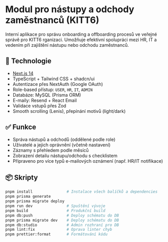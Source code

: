 # Modul pro nástupy a odchody zaměstnanců (KITT6)

Interní aplikace pro správu onboarding a offboarding procesů ve veřejné správě pro KITT6 rganizaci. Umožňuje efektivní spolupráci mezi HR, IT a vedením při zajištění nástupu nebo odchodu zaměstnanců.

## 🔧 Technologie

- [Next.js 14](https://nextjs.org/)
- TypeScript + Tailwind CSS + shadcn/ui
- Autentizace přes NextAuth (Google OAuth)
- Role-based přístup: `USER`, `HR`, `IT`, `ADMIN`
- Databáze: MySQL (Prisma ORM)
- E-maily: Resend + React Email
- Validace vstupů přes Zod
- Smooth scrolling (Lenis), přepínání motivů (light/dark)

## ✅ Funkce

- Správa nástupů a odchodů (oddělené podle role)
- Uživatelé a jejich oprávnění (včetně nastavení)
- Záznamy s přehledem podle měsíců
- Zobrazení detailu nástupu/odchodu s checklistem
- Připraveno pro více typů e-mailových oznámení (např. HR/IT notifikace)

## 📦 Skripty

```bash
pnpm install               # Instalace všech balíčků a dependencies
pnpm prisma generate
pnpm prisma migrate deploy
pnpm run dev               # Spuštění vývoje
pnpm build                 # Produkční build
pnpm db:push               # Deploy schématu do DB
pnpm prisma migrate dev    # Deploy schématu do DB
pnpm db:studio             # Admin rozhraní pro DB
pnpm lint:fix              # Oprava linter chyb
pnpm prettier:format       # Formátování kódu

